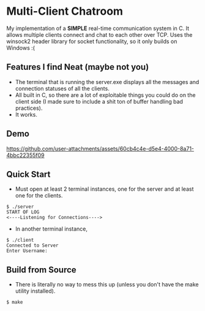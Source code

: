 # Multi-Client Chatroom
My implementation of a **SIMPLE** real-time communication system in C. It allows multiple clients connect and chat to each other over TCP. Uses the winsock2 header library for socket functionality, so it only builds on Windows :(

## Features I find Neat (maybe not you)
- The terminal that is running the server.exe displays all the messages and connection statuses of all the clients.
- All built in C, so there are a lot of exploitable things you could do on the client side (I made sure to include a shit ton of buffer handling bad practices).
- It works.
## Demo
https://github.com/user-attachments/assets/60cb4c4e-d5e4-4000-8a71-4bbc22355f09

## Quick Start
- Must open at least 2 terminal instances, one for the server and at least one for the clients.
```
$ ./server
START OF LOG
<----Listening for Connections---->
```
- In another terminal instance,
```
$ ./client
Connected to Server
Enter Username:
```

## Build from Source
- There is literally no way to mess this up (unless you don't have the make utility installed).
```
$ make
```

